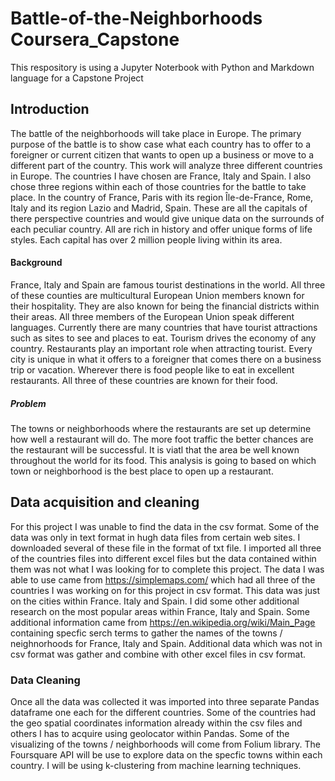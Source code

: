 # Battle-of-the-Neighborhoods Coursera_Capstone
This respository is using a Jupyter Noterbook with Python and  Markdown language for a Capstone Project
## Introduction

The battle of the neighborhoods will take place in Europe. The primary purpose of the battle is to show case what each country has to offer to a foreigner or current citizen that wants to open up a business or move to a different part of the country. This work will analyze three different countries in Europe. The countries I have chosen are France, Italy and Spain. I also chose three regions within each of those countries for the battle to take place. In the country of France, Paris with its region Île-de-France, Rome,  Italy and its region Lazio and Madrid, Spain. These are all the capitals of there perspective countries and would give unique data on the surrounds of each peculiar country. All are rich in history and offer unique forms of life styles. Each capital has over 2 million people living within its area. 

#### Background

France, Italy and Spain are famous tourist destinations in the world. All three of these counties are multicultural European Union members known for their hospitality. They are also known for being the financial districts within their areas. All three members of the European Union speak different languages. Currently there are many countries that have tourist attractions such as sites to see and places to eat. Tourism drives the economy of any country. Restaurants play an important role when attracting tourist. Every city is unique in what it offers to a foreigner that comes there on a business trip or vacation. Wherever there is food people like to eat in excellent restaurants. All three of these countries are known for their food. 


##### Problem

The towns or neighborhoods where the restaurants are set up determine how well a restaurant will do. The more foot traffic the better chances are the restaurant will be successful. It is viatl that the area be well known throughout the world for its food. This analysis is going to based on which town or neighborhood is the best place to open up a restaurant. 

## Data acquisition and cleaning

For this project I was unable to find the data in the csv format. Some of the data was only in text format in hugh data files from certain web sites. I downloaded several of these file in the format of txt file. I imported all three of the countries files into different excel files but the data contained within them was not what I was looking for to complete this project. 
The data I was able to use came from https://simplemaps.com/ which had all three of the countries I was working on for this project in csv format. This data was just on the cities within France. Italy and Spain. I did some other additional research on the most popular areas within France, Italy and Spain. Some additional information came from https://en.wikipedia.org/wiki/Main_Page containing specfic serch terms to gather the names of the towns / neighnorhoods for France, Italy and Spain. Additional data which was not in csv format was gather and combine with other excel files in csv format. 

### Data Cleaning
Once all the data was collected it was imported into three separate Pandas dataframe one each for the different countries. Some of the countries had the geo spatial coordinates information already within the csv files and others I has to acquire using geolocator within Pandas. Some of the visualizing of the towns / neighborhoods will come from Folium library. The  Foursquare API will be use to explore data on the specfic towns within each country. I will be using k-clustering from machine learning techniques.  



